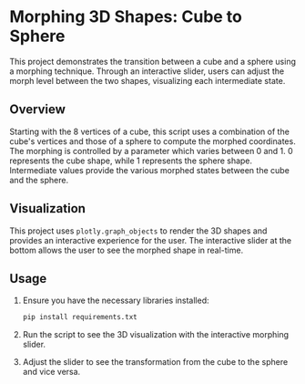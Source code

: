 # Morphing 3D Shapes: Cube to Sphere

This project demonstrates the transition between a cube and a sphere using a morphing technique. Through an interactive slider, users can adjust the morph level between the two shapes, visualizing each intermediate state.

## Overview

Starting with the 8 vertices of a cube, this script uses a combination of the cube's vertices and those of a sphere to compute the morphed coordinates. The morphing is controlled by a parameter which varies between 0 and 1. 0 represents the cube shape, while 1 represents the sphere shape. Intermediate values provide the various morphed states between the cube and the sphere.

## Visualization

This project uses `plotly.graph_objects` to render the 3D shapes and provides an interactive experience for the user. The interactive slider at the bottom allows the user to see the morphed shape in real-time.

## Usage

1. Ensure you have the necessary libraries installed:
    ```bash
    pip install requirements.txt
    ```

2. Run the script to see the 3D visualization with the interactive morphing slider.

3. Adjust the slider to see the transformation from the cube to the sphere and vice versa.


